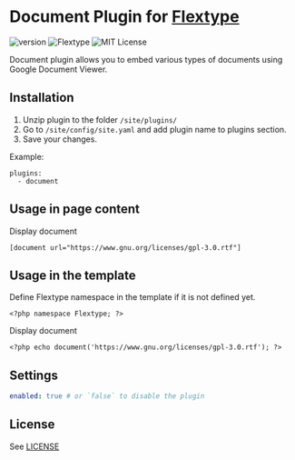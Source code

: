 # Document Plugin for [Flextype](http://flextype.org/)
![version](https://img.shields.io/badge/version-1.0.1-brightgreen.svg?style=flat-square)
![Flextype](https://img.shields.io/badge/Flextype-0.x-green.svg?style=flat-square)
![MIT License](https://img.shields.io/badge/license-MIT-blue.svg?style=flat-square)

Document plugin allows you to embed various types of documents using Google Document Viewer.

## Installation
1. Unzip plugin to the folder `/site/plugins/`
2. Go to `/site/config/site.yaml` and add plugin name to plugins section.
3. Save your changes.

Example:
```
plugins:
  - document
```

## Usage in page content

Display document
```
[document url="https://www.gnu.org/licenses/gpl-3.0.rtf"]
```

## Usage in the template

Define Flextype namespace in the template if it is not defined yet.
```
<?php namespace Flextype; ?>
```

Display document
```
<?php echo document('https://www.gnu.org/licenses/gpl-3.0.rtf'); ?>
```

## Settings

```yaml
enabled: true # or `false` to disable the plugin
```

## License
See [LICENSE](https://github.com/flextype-plugins/document/blob/master/LICENSE)
